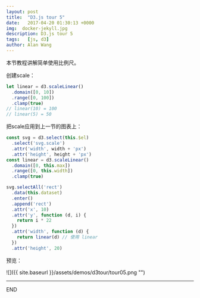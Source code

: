 ```yaml
---
layout: post
title:  "D3.js tour 5"
date:   2017-04-20 01:30:13 +0000
img:  docker-jekyll.jpg
description: D3.js tour 5
tags:   [js, d3]
author: Alan Wang
---
```

本节教程讲解简单使用比例尺。

创建scale：
```js
let linear = d3.scaleLinear()
  .domain([0, 10])
  .range([0, 100])
  .clamp(true)
// linear(10) = 100
// linear(5) = 50
```

把scale应用到上一节的图表上：
```js
const svg = d3.select(this.$el)
  .select('svg.scale')
  .attr('width', width + 'px')
  .attr('height', height + 'px')
const linear = d3.scaleLinear()
  .domain([0, this.max])
  .range([0, this.width])
  .clamp(true)

svg.selectAll('rect')
  .data(this.dataset)
  .enter()
  .append('rect')
  .attr('x', 10)
  .attr('y', function (d, i) {
    return i * 22
  })
  .attr('width', function (d) {
    return linear(d) // 使用 linear
  })
  .attr('height', 20)
```

预览：

![]({{ site.baseurl }}/assets/demos/d3tour/tour05.png "")

---
END